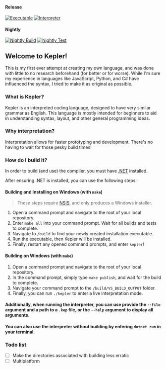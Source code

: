 #### Release
[![Executable](https://github.com/Ironfacebuster/kepler/actions/workflows/executable-build.yml/badge.svg)](https://github.com/Ironfacebuster/kepler/actions/workflows/executable-build.yml)
[![Interpreter](https://github.com/Ironfacebuster/kepler/actions/workflows/test-build.yml/badge.svg)](https://github.com/Ironfacebuster/kepler/actions/workflows/test-build.yml)

#### Nightly
[![Nightly Build](https://github.com/Ironfacebuster/kepler/actions/workflows/nightly.yml/badge.svg)](https://github.com/Ironfacebuster/kepler/actions/workflows/nightly.yml)
[![Nightly Test](https://github.com/Ironfacebuster/kepler/actions/workflows/nightly-test.yml/badge.svg)](https://github.com/Ironfacebuster/kepler/actions/workflows/nightly-test.yml)

## Welcome to Kepler!
This is my first ever attempt at creating my own language, and was done with little to no research beforehand (for better or for worse). While I'm sure my experience in languages like JavaScript, Python, and C# have influenced the syntax, I tried to make it as original as possible.

### What is Kepler?
Kepler is an interpreted coding language, designed to have very similar grammar as English. This language is mostly intended for beginners to aid in understanding syntax, layout, and other general programming ideas.

### Why interpretation?
Interpretation allows for faster prototyping and development. There's no having to wait for those pesky build times!

### How do I build it?
In order to build (and use) the compiler, you must have [.NET](https://dotnet.microsoft.com/download) installed.

After ensuring .NET is installed, you can use the following steps:

#### **Building and Installing on Windows** (with `make`)
> These steps require [NSIS](https://nsis.sourceforge.io/Main_Page), and only produces a Windows installer.
1. Open a command prompt and navigate to the root of your local repository.
2. Enter `make all` into your command prompt. Wait for all builds and tests to complete.
3. Navigate to `/build` to find your newly created installation executable.
4. Run the executable, then Kepler will be installed.
5. Finally, restart any opened command prompts, and enter `kepler`!

#### **Building on Windows** (with `make`)
1. Open a command prompt and navigate to the root of your local repository.
2. In the command prompt, simply type `make publish`, and wait for the build to complete.
3. Navigate your command prompt to the `/build/VS_BUILD_OUTPUT` folder.
4. Finally, you can run `./kepler` to enter a live interpretation mode.

#### **Additionally**, when running the interpreter, you can use provide the `--file` argument and a path to a `.kep` file, or the `--help` argument to display all arguments.
#### You can also use the interpreter **without building** by entering `dotnet run` in your terminal.

### Todo list
- [ ] Make the directories associated with building less erratic
- [ ] Multiplatform
